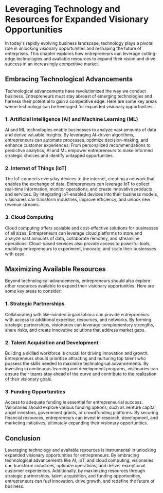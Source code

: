 Leveraging Technology and Resources for Expanded Visionary Opportunities
=================================================================================

In today's rapidly evolving business landscape, technology plays a pivotal role in unlocking visionary opportunities and reshaping the future of enterprises. This chapter explores how entrepreneurs can leverage cutting-edge technologies and available resources to expand their vision and drive success in an increasingly competitive market.

Embracing Technological Advancements
------------------------------------

Technological advancements have revolutionized the way we conduct business. Entrepreneurs must stay abreast of emerging technologies and harness their potential to gain a competitive edge. Here are some key areas where technology can be leveraged for expanded visionary opportunities:

### 1. Artificial Intelligence (AI) and Machine Learning (ML)

AI and ML technologies enable businesses to analyze vast amounts of data and derive valuable insights. By leveraging AI-driven algorithms, entrepreneurs can automate processes, optimize decision-making, and enhance customer experiences. From personalized recommendations to predictive analytics, AI and ML empower entrepreneurs to make informed strategic choices and identify untapped opportunities.

### 2. Internet of Things (IoT)

The IoT connects everyday devices to the internet, creating a network that enables the exchange of data. Entrepreneurs can leverage IoT to collect real-time information, monitor operations, and create innovative products and services. By integrating IoT-enabled devices into their business models, visionaries can transform industries, improve efficiency, and unlock new revenue streams.

### 3. Cloud Computing

Cloud computing offers scalable and cost-effective solutions for businesses of all sizes. Entrepreneurs can leverage cloud platforms to store and analyze vast amounts of data, collaborate remotely, and streamline operations. Cloud-based services also provide access to powerful tools, enabling entrepreneurs to experiment, innovate, and scale their businesses with ease.

Maximizing Available Resources
------------------------------

Beyond technological advancements, entrepreneurs should also explore other resources available to expand their visionary opportunities. Here are some key areas to consider:

### 1. Strategic Partnerships

Collaborating with like-minded organizations can provide entrepreneurs with access to additional expertise, resources, and networks. By forming strategic partnerships, visionaries can leverage complementary strengths, share risks, and create innovative solutions that address market gaps.

### 2. Talent Acquisition and Development

Building a skilled workforce is crucial for driving innovation and growth. Entrepreneurs should prioritize attracting and nurturing top talent who possess the skills needed to maximize technological advancements. By investing in continuous learning and development programs, visionaries can ensure their teams stay ahead of the curve and contribute to the realization of their visionary goals.

### 3. Funding Opportunities

Access to adequate funding is essential for entrepreneurial success. Visionaries should explore various funding options, such as venture capital, angel investors, government grants, or crowdfunding platforms. By securing financial resources, entrepreneurs can invest in research, development, and marketing initiatives, ultimately expanding their visionary opportunities.

Conclusion
----------

Leveraging technology and available resources is instrumental in unlocking expanded visionary opportunities for entrepreneurs. By embracing technological advancements like AI, IoT, and cloud computing, visionaries can transform industries, optimize operations, and deliver exceptional customer experiences. Additionally, by maximizing resources through strategic partnerships, talent acquisition, and funding opportunities, entrepreneurs can fuel innovation, drive growth, and redefine the future of business.
